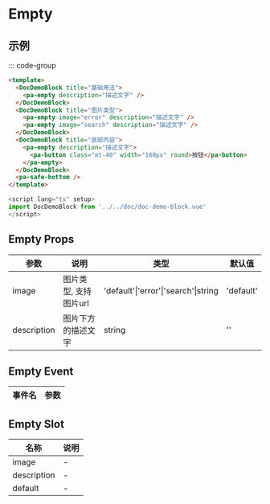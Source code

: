 # Empty

## 示例

<!--codes start-->

::: code-group

```html [template]
<template>
  <DocDemoBlock title="基础用法">
    <pa-empty description="描述文字" />
  </DocDemoBlock>
  <DocDemoBlock title="图片类型">
    <pa-empty image="error" description="描述文字" />
    <pa-empty image="search" description="描述文字" />
  </DocDemoBlock>
  <DocDemoBlock title="底部内容">
    <pa-empty description="描述文字">
      <pa-button class="mt-40" width="160px" round>按钮</pa-button>
    </pa-empty>
  </DocDemoBlock>
  <pa-safe-bottom />
</template>
```
```ts [script]
<script lang="ts" setup>
import DocDemoBlock from '../../doc/doc-demo-block.vue'
</script>
```

<!--codes end-->

## Empty Props

<!--props start-->

| 参数 | 说明 | 类型 | 默认值 |
| --- | ----- | --- | --- |
| image | 图片类型, 支持图片url | 'default'\|'error'\|'search'\|string |  'default' |
| description | 图片下方的描述文字 | string |  '' |

<!--props end-->

## Empty Event

<!--event start-->

| 事件名 | 参数 |
| --- | --- |


<!--event end-->

## Empty Slot

<!--slot start-->

| 名称 | 说明 |
| --- | --- |
| image | - |
| description | - |
| default | - |

<!--slot end-->


